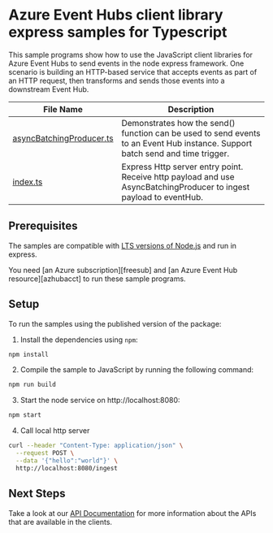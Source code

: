 # Azure Event Hubs client library express samples for Typescript

This sample programs show how to use the JavaScript client libraries for Azure Event Hubs to send events in the node express framework.
One scenario is building an HTTP-based service that accepts events as part of an HTTP request, then transforms and sends those events into a downstream Event Hub.

| **File Name**                             | **Description**                                                                                                                |
| ----------------------------------------- | ------------------------------------------------------------------------------------------------------------------------------ |
| [asyncBatchingProducer.ts][eventproducer] | Demonstrates how the send() function can be used to send events to an Event Hub instance. Support batch send and time trigger. |
| [index.ts][index]                         | Express Http server entry point. Receive http payload and use AsyncBatchingProducer to ingest payload to eventHub.             |

## Prerequisites

The samples are compatible with [LTS versions of Node.js](https://github.com/nodejs/release#release-schedule) and run in express.

You need [an Azure subscription][freesub] and [an Azure Event Hub resource][azhubacct] to run these sample programs.

## Setup

To run the samples using the published version of the package:

1. Install the dependencies using `npm`:

```bash
npm install
```

2. Compile the sample to JavaScript by running the following command:

```bash
npm run build
```

3. Start the node service on http://localhost:8080:

```bash
npm start
```

4. Call local http server

```bash
curl --header "Content-Type: application/json" \
  --request POST \
  --data '{"hello":"world"}' \
  http://localhost:8080/ingest
```

## Next Steps

Take a look at our [API Documentation][apiref] for more information about the APIs that are available in the clients.

[eventproducer]: https://github.com/Azure/azure-sdk-for-js/tree/main//sdk/eventhub/event-hubs/samples/v5/express/src/asyncBatchingProducer.ts
[index]: https://github.com/Azure/azure-sdk-for-js/tree/main//sdk/eventhub/event-hubs/samples/v5/express/src/index.ts
[apiref]: https://docs.microsoft.com/javascript/api/@azure/event-hubs